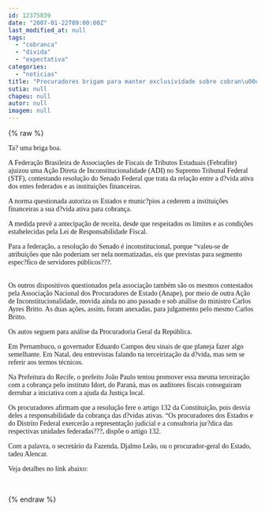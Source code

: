 ```yaml
---
id: 12375839
date: "2007-01-22T09:00:00Z"
last_modified_at: null
tags:
  - "cobranca"
  - "divida"
  - "expectativa"
categories:
  - "noticias"
title: "Procuradores brigam para manter exclusividade sobre cobran\u00e7a da divida ativa"
sutia: null
chapeu: null
autor: null
imagem: null
---
```

{% raw %}
<p><P><FONT face=Verdana>Ta? uma briga boa.</FONT></P></p>
<p><P><FONT face=Verdana>A Federação Brasileira de Associações de Fiscais de Tributos Estaduais (Febrafite) ajuizou uma Ação Direta de Inconstitucionalidade (ADI) no Supremo Tribunal Federal (STF), contestando resolução do Senado Federal que trata da relação entre a d?vida ativa dos entes federados e as instituições financeiras. </FONT></P></p>
<p><P><FONT face=Verdana>A norma questionada autoriza os Estados e munic?pios a cederem a instituições financeiras a sua d?vida ativa para cobrança. </FONT></P></p>
<p><P><FONT face=Verdana>A medida prevê a antecipação de receita, desde que respeitados os limites e as condições estabelecidas pela Lei de Responsabilidade Fiscal. </FONT></P></p>
<p><P><FONT face=Verdana>Para a federação, a resolução do Senado é inconstitucional, porque “valeu-se de atribuições que não poderiam ser nela normatizadas, eis que previstas para segmento espec?fico de servidores públicos???.</FONT></P></p>
<p><P><BR><FONT face=Verdana>Os outros dispositivos questionados pela associação também são os mesmos contestados pela Associação Nacional dos Procuradores de Estado (Anape), por meio de outra Ação de Inconstitucionalidade, movida ainda no ano passado e sob análise do ministro Carlos Ayres Britto. As duas ações, assim, foram anexadas, para julgamento pelo mesmo Carlos Britto.</FONT></P></p>
<p><P><FONT face=Verdana>Os autos seguem para análise da Procuradoria Geral da República. </FONT></P></p>
<p><P><FONT face=Verdana>Em Pernambuco, o governador Eduardo Campos deu sinais de que planeja fazer algo semelhante. Em Natal, deu entrevistas falando na terceirização da d?vida, mas sem se referir aos termos técnicos.</FONT></P></p>
<p><P><FONT face=Verdana>Na Prefeitura do Recife, o prefeito João Paulo tentou promover essa mesma terceiração com a cobrança pelo instituto Idort, do Paraná, mas os auditores fiscais conseguiram derrubar a iniciativa com a ajuda da Justiça local.</FONT></P></p>
<p><P><FONT face=Verdana>Os procuradores afirmam que a resolução fere o artigo 132 da Constituição, pois desvia deles a responsabilidade da cobrança das d?vidas ativas. “Os procuradores dos Estados e do Distrito Federal exercerão a representação judicial e a consultoria jur?dica das respectivas unidades federadas???, dispõe o artigo 132. </FONT></P></p>
<p><P><FONT face=Verdana>Com a palavra, o secretário da Fazenda, Djalmo Leão, ou o procurador-geral do Estado, tadeu Alencar.</FONT></P></p>
<p><P><FONT face=Verdana>Veja detalhes no link abaixo:</FONT></P></p>
<p><P>&nbsp;</P> </p>
{% endraw %}
